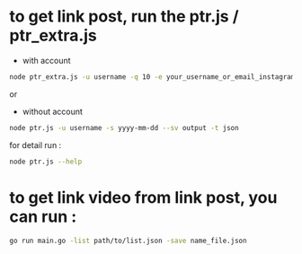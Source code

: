 # to get link post, run the ptr.js / ptr_extra.js
    
* with account
```bash
node ptr_extra.js -u username -q 10 -e your_username_or_email_instagram -p your_password_instagram --sv output_name -t json
```
or

* without account
```bash
node ptr.js -u username -s yyyy-mm-dd --sv output -t json
```

for detail run :
```bash
node ptr.js --help
```


# to get link video from link post, you can run :

```bash
go run main.go -list path/to/list.json -save name_file.json
```



